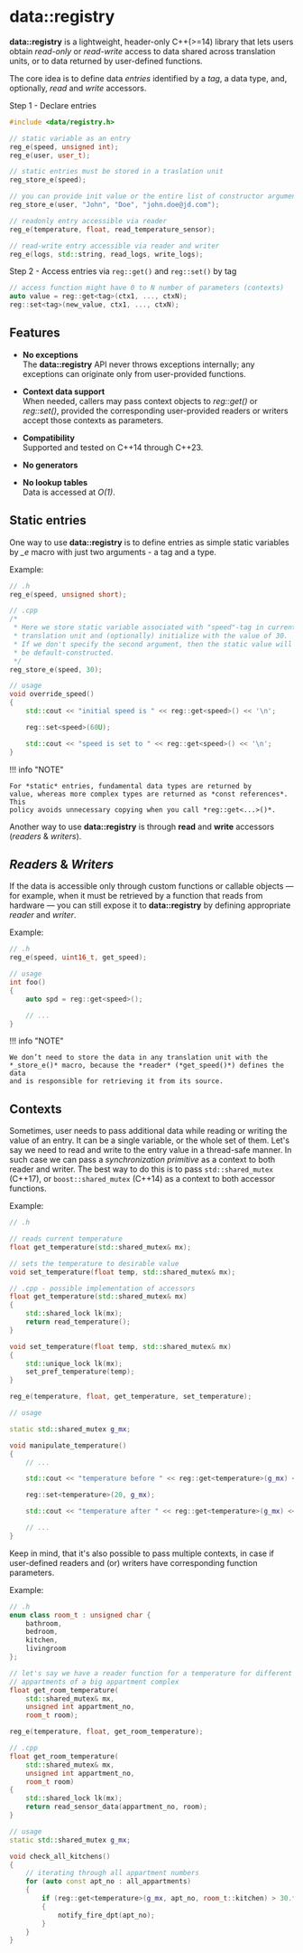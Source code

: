 # data::registry

**data::registry** is a lightweight, header-only C++(>=14) library that lets users
obtain *read-only* or *read-write* access to data shared across translation
units, or to data returned by user-defined functions.

The core idea is to define data *entries* identified by a *tag*, a data type,
and, optionally, *read* and *write* accessors.

Step 1 - Declare entries

```cpp
#include <data/registry.h>

// static variable as an entry
reg_e(speed, unsigned int);
reg_e(user, user_t);

// static entries must be stored in a traslation unit
reg_store_e(speed); 

// you can provide init value or the entire list of constructor arguments
reg_store_e(user, "John", "Doe", "john.doe@jd.com");

// readonly entry accessible via reader
reg_e(temperature, float, read_temperature_sensor);

// read-write entry accessible via reader and writer
reg_e(logs, std::string, read_logs, write_logs); 
```

Step 2 - Access entries via `reg::get()` and `reg::set()` by tag

```cpp
// access function might have 0 to N number of parameters (contexts)
auto value = reg::get<tag>(ctx1, ..., ctxN);
reg::set<tag>(new_value, ctx1, ..., ctxN);
```

## Features

- **No exceptions**  
 The **data::registry** API never throws exceptions
 internally; any exceptions can originate only from user-provided functions.

- **Context data support**  
 When needed, callers may pass context objects to
 *reg::get()* or *reg::set()*, provided the corresponding user-provided readers
 or writers accept those contexts as parameters.

- **Compatibility**  
 Supported and tested on C++14 through C++23.

- **No generators**

- **No lookup tables**  
 Data is accessed at *O(1)*.

## Static entries

One way to use **data::registry** is to define entries as simple static
variables by *_e* macro with just two arguments - a tag and a type.

Example:

```cpp
// .h
reg_e(speed, unsigned short);
```

```cpp
// .cpp
/*
 * Here we store static variable associated with "speed"-tag in current
 * translation unit and (optionally) initialize with the value of 30.
 * If we don't specify the second argument, then the static value will
 * be default-constructed.
 */
reg_store_e(speed, 30);
```

```cpp
// usage
void override_speed()
{
    std::cout << "initial speed is " << reg::get<speed>() << '\n';

    reg::set<speed>(60U);

    std::cout << "speed is set to " << reg::get<speed>() << '\n';
}
```

!!! info "NOTE"

    For *static* entries, fundamental data types are returned by
    value, whereas more complex types are returned as *const references*. This
    policy avoids unnecessary copying when you call *reg::get<...>()*.

Another way to use **data::registry** is through **read** and **write**
accessors (*readers* & *writers*).

## *Readers* & *Writers*

If the data is accessible only through custom functions or callable objects —
for example, when it must be retrieved by a function that reads from hardware —
you can still expose it to **data::registry** by defining appropriate *reader*
and *writer*.

Example:

```cpp
// .h
reg_e(speed, uint16_t, get_speed);
```

```cpp
// usage
int foo()
{
    auto spd = reg::get<speed>();

    // ...
}
```

!!! info "NOTE"

    We don’t need to store the data in any translation unit with the
    *_store_e()* macro, because the *reader* (*get_speed()*) defines the data
    and is responsible for retrieving it from its source.

## Contexts

Sometimes, user needs to pass additional data while reading or writing the
value of an entry. It can be a single variable, or the whole set of them.
Let's say we need to read and write to the entry value in a thread-safe manner.
In such case we can pass a *synchronization primitive* as a context to both
reader and writer. The best way to do this is to pass `std::shared_mutex`
(C++17), or `boost::shared_mutex` (C++14) as a context to both accessor functions.

Example:

```cpp
// .h

// reads current temperature
float get_temperature(std::shared_mutex& mx);

// sets the temperature to desirable value
void set_temperature(float temp, std::shared_mutex& mx);
```

```cpp
// .cpp - possible implementation of accessors
float get_temperature(std::shared_mutex& mx)
{
    std::shared_lock lk(mx);
    return read_temperature();
}

void set_temperature(float temp, std::shared_mutex& mx)
{
    std::unique_lock lk(mx);
    set_pref_temperature(temp);
}

reg_e(temperature, float, get_temperature, set_temperature);
```

```cpp
// usage

static std::shared_mutex g_mx;

void manipulate_temperature()
{
    // ...

    std::cout << "temperature before " << reg::get<temperature>(g_mx) << '\n';

    reg::set<temperature>(20, g_mx);

    std::cout << "temperature after " << reg::get<temperature>(g_mx) << '\n';

    // ...
}
```

Keep in mind, that it's also possible to pass multiple contexts, in case if
user-defined readers and (or) writers have corresponding function parameters.

Example:

```cpp
// .h
enum class room_t : unsigned char {
    bathroom,
    bedroom,
    kitchen,
    livingroom
};

// let's say we have a reader function for a temperature for different
// appartments of a big appartment complex
float get_room_temperature(
    std::shared_mutex& mx,
    unsigned int appartment_no,
    room_t room);

reg_e(temperature, float, get_room_temperature);
```

```cpp
// .cpp
float get_room_temperature(
    std::shared_mutex& mx,
    unsigned int appartment_no,
    room_t room)
{
    std::shared_lock lk(mx);
    return read_sensor_data(appartment_no, room);
}
```

```cpp
// usage
static std::shared_mutex g_mx;

void check_all_kitchens()
{
    // iterating through all appartment numbers
    for (auto const apt_no : all_appartments)
    {
        if (reg::get<temperature>(g_mx, apt_no, room_t::kitchen) > 30.f)
        {
            notify_fire_dpt(apt_no);
        }
    }
}
```
